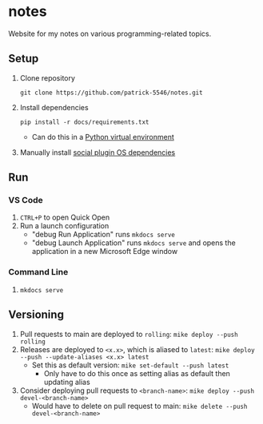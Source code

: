 # notes

Website for my notes on various programming-related topics.

## Setup

1. Clone repository

    ```
    git clone https://github.com/patrick-5546/notes.git
    ```

2. Install dependencies

    ```
   pip install -r docs/requirements.txt
   ```

    - Can do this in a [Python virtual environment](https://patrick-5546.github.io/notes/reference/python/#virtual-environments)

3. Manually install [social plugin OS dependencies](https://squidfunk.github.io/mkdocs-material/setup/setting-up-social-cards/#dependencies)

## Run

### VS Code

1. `CTRL+P` to open Quick Open
2. Run a launch configuration
    - "debug Run Application" runs `mkdocs serve`
    - "debug Launch Application" runs `mkdocs serve` and opens the application in a new Microsoft Edge window

### Command Line

1. `mkdocs serve`

## Versioning

1. Pull requests to main are deployed to `rolling`: `mike deploy --push rolling`
2. Releases are deployed to `<x.x>`, which is aliased to `latest`: `mike deploy --push --update-aliases <x.x> latest`
    - Set this as default version: `mike set-default --push latest`
        - Only have to do this once as setting alias as default then updating alias
3. Consider deploying pull requests to `<branch-name>`: `mike deploy --push devel-<branch-name>`
    - Would have to delete on pull request to main: `mike delete --push devel-<branch-name>`
